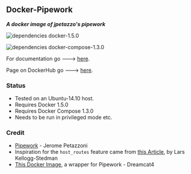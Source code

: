 
## Docker-Pipework
**_A docker image of jpetazzo's pipework_**

![dependencies docker-1.5.0](https://img.shields.io/badge/dependencies-docker--1.5.0-green.svg)

![dependencies docker-compose-1.3.0](https://img.shields.io/badge/dependencies-docker-compose--1.3.0-green.svg)

For documentation go ---> [here](https://github.com/dreamcat4/docker-images/blob/master/pipework/0.%20Introduction.md).

Page on DockerHub go ---> [here](https://registry.hub.docker.com/u/dreamcat4/pipework/).

### Status

* Tested on an Ubuntu-14.10 host.
* Requires Docker 1.5.0
* Requires Docker Compose 1.3.0
* Needs to be run in privileged mode etc.

### Credit

* [Pipework](https://github.com/jpetazzo/pipework) - Jerome Petazzoni
* Inspiration for the `host_routes` feature came from [this Article](http://blog.oddbit.com/2014/08/11/four-ways-to-connect-a-docker/), by Lars Kellogg-Stedman
* [This Docker Image](https://github.com/dreamcat4/docker-images/tree/master/pipework), a wrapper for Pipework - Dreamcat4
